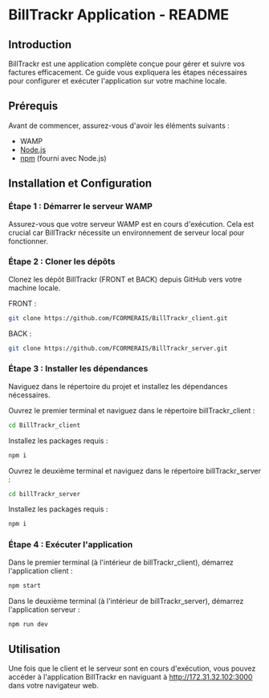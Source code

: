 # BillTrackr Application - README

## Introduction
BillTrackr est une application complète conçue pour gérer et suivre vos factures efficacement. Ce guide vous expliquera les étapes nécessaires pour configurer et exécuter l'application sur votre machine locale.

## Prérequis
Avant de commencer, assurez-vous d'avoir les éléments suivants :
- WAMP 
- [Node.js](https://nodejs.org/en/download/)
- [npm](https://www.npmjs.com/get-npm) (fourni avec Node.js)

## Installation et Configuration

### Étape 1 : Démarrer le serveur WAMP
Assurez-vous que votre serveur WAMP est en cours d'exécution. Cela est crucial car BillTrackr nécessite un environnement de serveur local pour fonctionner.

### Étape 2 : Cloner les dépôts
Clonez les dépôt BillTrackr (FRONT et BACK) depuis GitHub vers votre machine locale.

FRONT : 

```sh
git clone https://github.com/FCORMERAIS/BillTrackr_client.git
```

BACK : 

```sh
git clone https://github.com/FCORMERAIS/BillTrackr_server.git
```

### Étape 3 : Installer les dépendances

Naviguez dans le répertoire du projet et installez les dépendances nécessaires.

Ouvrez le premier terminal et naviguez dans le répertoire billTrackr_client :

```sh
cd BillTrackr_client
```

Installez les packages requis :

```sh
npm i
```

Ouvrez le deuxième terminal et naviguez dans le répertoire billTrackr_server :
```sh
cd billTrackr_server
```

Installez les packages requis :

```sh
npm i
```

### Étape 4 : Exécuter l'application

Dans le premier terminal (à l'intérieur de billTrackr_client), démarrez l'application client :

```sh
npm start
```

Dans le deuxième terminal (à l'intérieur de billTrackr_server), démarrez l'application serveur :


```sh
npm run dev
```

## Utilisation

Une fois que le client et le serveur sont en cours d'exécution, vous pouvez accéder à l'application BillTrackr en naviguant à http://172.31.32.102:3000 dans votre navigateur web.

